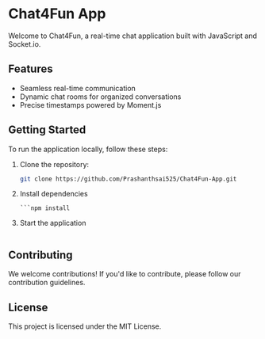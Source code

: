 # Chat4Fun App

Welcome to Chat4Fun, a real-time chat application built with JavaScript and Socket.io.

## Features

- Seamless real-time communication
- Dynamic chat rooms for organized conversations
- Precise timestamps powered by Moment.js

## Getting Started

To run the application locally, follow these steps:

1. Clone the repository:
   ```bash
   git clone https://github.com/Prashanthsai525/Chat4Fun-App.git
2. Install dependencies
   ```cd Chat4Fun-App
   ```npm install
3. Start the application
   ```npm run dev

## Contributing
We welcome contributions! If you'd like to contribute, please follow our contribution guidelines.

## License
This project is licensed under the MIT License.
